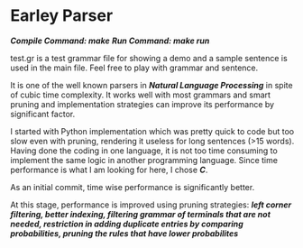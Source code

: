 # Earley Parser

***Compile Command: make***
***Run Command: make run***

test.gr is a test grammar file for showing a demo and a sample sentence is used in the main file. Feel free to play with grammar and sentence.

It is one of the well known parsers in ***Natural Language Processing*** in spite of cubic time complexity. It works well with most grammars and smart pruning and implementation strategies can improve its performance by significant factor.

I started with Python implementation which was pretty quick to code but too slow even with pruning, rendering it useless for long sentences (>15 words). Having done the coding in one language, it is not too time consuming to implement the same logic in another programming language. Since time performance is what I am looking for here, I chose ***C***.

As an initial commit, time wise performance is significantly better.

At this stage, performance is improved using pruning strategies:
***left corner filtering, better indexing, filtering grammar of terminals that are not needed, restriction in adding duplicate entries by comparing probabilities, pruning the rules that have lower probabilites***
